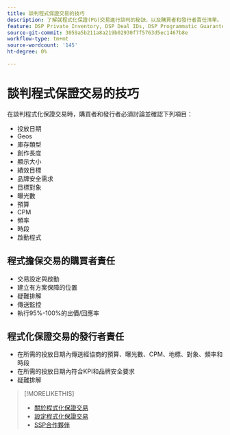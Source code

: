 ```yaml
---
title: 談判程式保證交易的技巧
description: 了解就程式化保證(PG)交易進行談判的秘訣，以及購買者和發行者責任清單。
feature: DSP Private Inventory, DSP Deal IDs, DSP Programmatic Guaranteed Deals
source-git-commit: 3059a5b211a8a219b02930f7f5763d5ec1467b8e
workflow-type: tm+mt
source-wordcount: '145'
ht-degree: 0%

---
```


# 談判程式保證交易的技巧

在談判程式化保證交易時，購買者和發行者必須討論並確認下列項目：

* 投放日期
* Geos
* 庫存類型
* 創作長度
* 顯示大小
* 績效目標
* 品牌安全需求
* 目標對象
* 曝光數
* 預算
* CPM
* 頻率
* 時段
* 啟動程式

## 程式擔保交易的購買者責任

* 交易設定與啟動
* 建立有方案保障的位置
* 疑難排解
* 傳送監控
* 執行95%-100%的出價/回應率

## 程式化保證交易的發行者責任

* 在所需的投放日期內傳送經協商的預算、曝光數、CPM、地標、對象、頻率和時段
* 在所需的投放日期內符合KPI和品牌安全要求
* 疑難排解

>[!MORELIKETHIS]
>
>* [關於程式化保證交易](programmatic-guaranteed-about.md)
>* [設定程式化保證交易](programmatic-guaranteed-set-up.md)
>* [SSP合作夥伴](ssp-partners.md)

